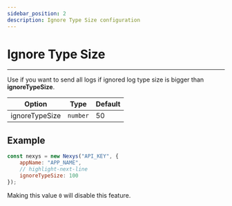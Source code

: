 ```yaml
---
sidebar_position: 2
description: Ignore Type Size configuration
---
```


# Ignore Type Size

---

Use if you want to send all logs if ignored log type size is bigger than **ignoreTypeSize**.

| Option | Type | Default |
| --- | --- | --- |
| ignoreTypeSize | `number` | 50 |

## Example

```javascript
const nexys = new Nexys("API_KEY", { 
    appName: "APP_NAME", 
    // highlight-next-line
    ignoreTypeSize: 100
});
```

Making this value `0` will disable this feature.